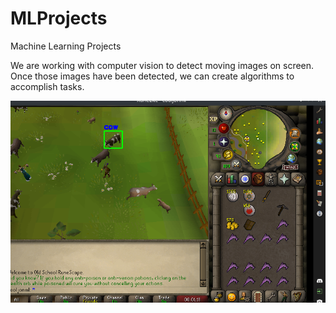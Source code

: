 # MLProjects
Machine Learning Projects

We are working with computer vision to detect moving images on screen. Once those images have been detected, we can create algorithms to accomplish tasks. 

<img src="https://github.com/jdelemos/MLProjects/blob/main/training_data/screenshot_1.png" alt="Training Data Revealed">
